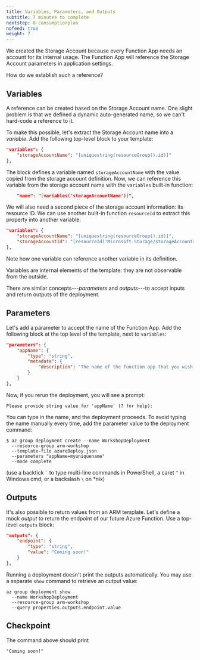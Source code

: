 ```yaml
---
title: Variables, Parameters, and Outputs
subtitle: 7 minutes to complete
nextstep: 8-consumptionplan
nofeed: true
weight: 7
---
```


We created the Storage Account because every Function App needs an account for its internal usage. The Function App will reference the Storage Account parameters in application settings.

How do we establish such a reference?

## Variables

A reference can be created based on the Storage Account name. One slight problem is that we defined a dynamic auto-generated name, so we can't hard-code a reference to it.

To make this possible, let's extract the Storage Account name into a *variable*. Add the following top-level block to your template:

``` json
"variables": {
    "storageAccountName": "[uniquestring(resourceGroup().id)]"
},
```

The block defines a variable named `storageAccountName` with the value copied from the storage account definition. Now, we can reference this variable from the storage account name with the `variables` built-in function:

``` json
    "name": "[variables('storageAccountName')]",
```

We will also need a second piece of the storage account information: its resource ID. We can use another built-in function `resourceId` to extract this property into another variable:

``` json
"variables": {
    "storageAccountName": "[uniquestring(resourceGroup().id)]",
    "storageAccountId": "[resourceId('Microsoft.Storage/storageAccounts', variables('storageAccountName'))]"
},
```

Note how one variable can reference another variable in its definition.

Variables are internal elements of the template: they are not observable from the outside.

There are similar concepts---*parameters* and *outputs*---to accept inputs and return outputs of the deployment.

## Parameters

Let's add a parameter to accept the name of the Function App. Add the following block at the top level of the template, next to `variables`:

``` json
"parameters": {
    "appName": {
        "type": "string",
        "metadata": {
            "description": "The name of the function app that you wish to create."
        }
    }
},
```

Now, if you rerun the deployment, you will see a prompt:

```
Please provide string value for 'appName' (? for help):
```

You can type in the name, and the deployment proceeds. To avoid typing the name manually every time, add the parameter value to the deployment command:

```
$ az group deployment create --name WorkshopDeployment
  --resource-group arm-workshop
  --template-file azureDeploy.json
  --parameters "appName=myuniquename"
  --mode complete
```

(use a backtick `` ` `` to type multi-line commands in PowerShell, a caret `^` in Windows cmd, or a backslash `\` on *nix)

## Outputs

It's also possible to return values from an ARM template. Let's define a mock *output* to return the endpoint of our future Azure Function. Use a top-level `outputs` block:

``` json
"outputs": {
    "endpoint": {
        "type": "string",
        "value": "Coming soon!"
    }
},
```

Running a deployment doesn't print the outputs automatically. You may use a separate `show` command to retrieve an output value:

```
az group deployment show
  --name WorkshopDeployment
  --resource-group arm-workshop
  --query properties.outputs.endpoint.value
```

## Checkpoint

The command above should print

```
"Coming soon!"
```
